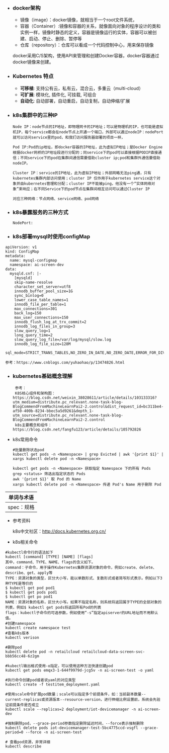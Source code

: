 + ### docker架构
  + 镜像（image）：docker镜像，就相当于一个root文件系统，
  + 容器（Container）:镜像和容器的关系，就像面向对象的程序设计的类和实例一样，镜像时静态的定义，容器是镜像运行的实体，容器可以被创建、启动、停止、删除、暂停等
  + 仓库（repository）：仓库可以看成一个代码控制中心，用来保存镜像

  docker采用C/S架构，使用API来管理和创建Docker容器，docker容器通过docker镜像来创建。

+ ### Kubernetes 特点

  - **可移植**: 支持公有云，私有云，混合云，多重云（multi-cloud）
  - **可扩展**: 模块化, 插件化, 可挂载, 可组合
  - **自动化**: 自动部署，自动重启，自动复制，自动伸缩/扩展

+ ### k8s集群中的三种IP

  ``` 
  Node IP：node节点的IP地址，即物理网卡的IP地址；可以是物理机的IP，也可能是虚拟机IP，每个service都会在node节点上开通一个端口，外部可以通过nodeIP：nodePort就可以访问service里的pod，和我们访问服务器部署的项目一样，
  
  Pod IP:Pod的ip地址，即docker容器的IP地址，此为虚拟IP地址；是Docker Engine根据docker网桥的IP地址段进行分配的；同service下的pod可以直接根据PODIP直接通信；不同service下的pod在集群间通信需要借助cluster ip;pod和集群外通信要借助nodeIP。
  
  Cluster IP：service的IP地址，此为虚拟IP地址；外部网略无法ping通，只有kubernetes集群内部访问使用；cluster IP 仅作用于kubernetes service这个对象并由kubernetes管理和分配；cluster IP不能被ping，他没有一个“实体网络对象”来响应；在不同Service下的pod节点在集群间相互访问可以通过Cluster IP
  
  对应三种网络：节点网络、service网络、pod网络
  ```

+ ### k8s暴露服务的三种方式

  ```
  NodePort:
  ```

  

+ ### k8s部署mysql时使用configMap

```
apiVersion: v1
kind: ConfigMap
metadata:
  name: mysql-configmap
  namespace: ai-screen-dev
data:
  mysqld.cnf: |-
    [mysqld]
    skip-name-resolve
    character_set_server=utf8
    innodb_buffer_pool_size=1G
    sync_binlog=0
    lower_case_table_names=1
    innodb_file_per_table=1
    max_connections=301
    back_log=150
    max_user_connections=150
    innodb_flush_log_at_trx_commit=2
    innodb_log_files_in_group=3
    slow_query_log=1
    long_query_time=2
    slow_query_log_file=/var/log/mysql/slow.log
    innodb_log_file_size=128M
    sql_mode=STRICT_TRANS_TABLES,NO_ZERO_IN_DATE,NO_ZERO_DATE,ERROR_FOR_DIVISION_BY_ZERO,NO_AUTO_CREATE_USER,NO_ENGINE_SUBSTITUTION

参考：https://www.cnblogs.com/yuhaohao/p/13474826.html
```

+ ### kubernetes基础概念理解

  ```
   参考：
   K8S核心组件和架构图：https://blog.csdn.net/weixin_38028611/article/details/103133316?utm_medium=distribute.pc_relevant.none-task-blog-BlogCommendFromMachineLearnPai2-2.control&dist_request_id=bc311be4-af50-400b-8234-bbec5a5d9261&depth_1-utm_source=distribute.pc_relevant.none-task-blog-BlogCommendFromMachineLearnPai2-2.control
   k8s主要概念和组件：https://blog.csdn.net/fangfu123/article/details/105792826
  
  ```

+ k8s常用命令

  ```
  #批量删除状态pod
  kubectl get pods -n <Namespace> | grep Evicted | awk '{print $1}' | xargs kubectl delete pod -n <Namespace>
  
  kubectl get pods -n <Namespace> 获取指定 Namespace 下的所有 Pods
  grep <status> 筛选出指定状态的 Pods
  awk '{print $1}' 取 Pod 的 Name
  xargs kubectl delete pod -n <Namespace> 传递 Pod's Name 用于删除 Pod
  
  ```

  

| 单词与术语 |
| ---------- |
| spec：规格 |

+ 参考资料

  k8s中文社区：http://docs.kubernetes.org.cn/

+ k8s相关命令

```
#kubectl命令行的语法如下
kubectl [command] [TYPE] [NAME] [flags]
其中，command、TYPE、NAME、flags的含义如下。
command：子命令，用于操作Kubernetes集群资源对象的命令，例如create、delete、describe、get、apply等
TYPE：资源对象的类型，区分大小写，能以单数形式、复数形式或者简写形式表示。例如以下3种TYPE是等价的
$ kubectl get pod pod1
$ kubectl get pods pod1
$ kubectl get po pod1
NAME：资源对象的名称，区分大小写。如果不指定名称，则系统将返回属于TYPE的全部对象的列表，例如$ kubectl get pods将返回所有Pod的列表
flags：kubectl子命令的可选参数，例如使用“-s”指定apiserver的URL地址而不用默认值。
#创建namespace
kubectl create namespace test
#查看k8s版本
kubectl verison

#删除pod
kubectl delete pod -n retailcloud retailcloud-data-screen-svc-bbb56cc48-6z2gm

#kubectl输出格式使用-o指定，可以使用这种方法快速创建pod
kubectl get pods emqx3-1-644f9979d-jcg5v -n ai-screen-test -o yaml

#执行命令创建pod或者说yaml的对应类型
kubectl create -f testitem_deployment.yaml

#使用scale命令扩展pod数量；scale可以指定多个前提条件，如：当前副本数量--current-replicas或资源版本--resource-version，进行伸缩比例设置前，系统会先验证前提条件是否成立
kubectl scale --replicas=2 deployment/iot-devicemanager -n ai-screen-dev

#强制删除pod，--grace-period参数指定删除延迟时间，--force表示强制删除
kubectl delete pods iot-devicemanager-test-5bc4775ccd-vsgfl --grace-period=0 --force -n ai-screen-test

# 查看pod资源，非常详细
kubectl describe 



```

# 